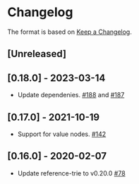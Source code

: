 # Changelog

The format is based on [Keep a Changelog].

[Keep a Changelog]: http://keepachangelog.com/en/1.0.0/

## [Unreleased]


## [0.18.0] - 2023-03-14
- Update dependenies. [#188](https://github.com/paritytech/trie/pull/188) and [#187](https://github.com/paritytech/trie/pull/187)

## [0.17.0] - 2021-10-19
- Support for value nodes. [#142](https://github.com/paritytech/trie/pull/142)

## [0.16.0] - 2020-02-07
- Update reference-trie to v0.20.0 [#78](https://github.com/paritytech/trie/pull/78)

